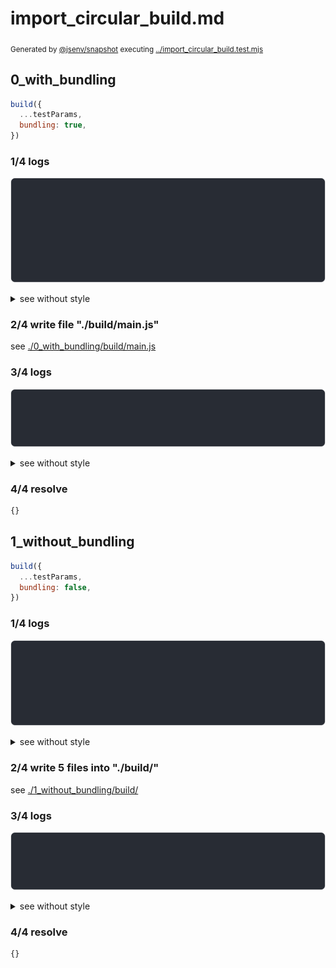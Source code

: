 # import_circular_build.md

<sub>
  Generated by <a href="https://github.com/jsenv/core/tree/main/packages/independent/snapshot">@jsenv/snapshot</a> executing <a href="../import_circular_build.test.mjs">../import_circular_build.test.mjs</a>
</sub>

## 0_with_bundling

```js
build({
  ...testParams,
  bundling: true,
})
```

### 1/4 logs

![img](0_with_bundling/log_group.svg)

<details>
  <summary>see without style</summary>

```console

build "./main.js"
⠋ generate source graph
✔ generate source graph (done in <X> second)
⠋ bundle "js_module"
✔ bundle "js_module" (done in <X> second)
⠋ generate build graph
✔ generate build graph (done in <X> second)
⠋ write files in build directory

```

</details>


### 2/4 write file "./build/main.js"

see [./0_with_bundling/build/main.js](./0_with_bundling/build/main.js)

### 3/4 logs

![img](0_with_bundling/log_group_1.svg)

<details>
  <summary>see without style</summary>

```console
✔ write files in build directory (done in <X> second)
--- build files ---  
- js   : 1 (403 B / 100 %)
- total: 1 (403 B / 100 %)
--------------------
```

</details>


### 4/4 resolve

```js
{}
```

## 1_without_bundling

```js
build({
  ...testParams,
  bundling: false,
})
```

### 1/4 logs

![img](1_without_bundling/log_group.svg)

<details>
  <summary>see without style</summary>

```console

build "./main.js"
⠋ generate source graph
✔ generate source graph (done in <X> second)
⠋ generate build graph
✔ generate build graph (done in <X> second)
⠋ write files in build directory

```

</details>


### 2/4 write 5 files into "./build/"

see [./1_without_bundling/build/](./1_without_bundling/build/)

### 3/4 logs

![img](1_without_bundling/log_group_1.svg)

<details>
  <summary>see without style</summary>

```console
✔ write files in build directory (done in <X> second)
--- build files ---  
- js   : 5 (1.1 kB / 100 %)
- total: 5 (1.1 kB / 100 %)
--------------------
```

</details>


### 4/4 resolve

```js
{}
```